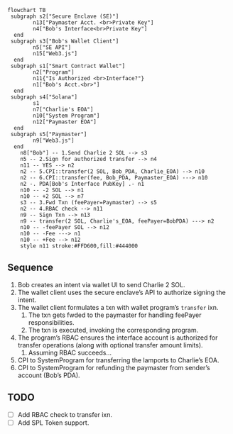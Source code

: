 ```mermaid
flowchart TB
 subgraph s2["Secure Enclave (SE)"]
        n13["Paymaster Acct. <br>Private Key"]
        n4["Bob's Interface<br>Private Key"]
  end
 subgraph s3["Bob's Wallet Client"]
        n5["SE API"]
        n15["Web3.js"]
  end
 subgraph s1["Smart Contract Wallet"]
        n2["Program"]
        n11{"Is Authorized <br>Interface?"}
        n1["Bob's Acct.<br>"]
  end
 subgraph s4["Solana"]
        s1
        n7["Charlie's EOA"]
        n10["System Program"]
        n12["Paymaster EOA"]
  end
 subgraph s5["Paymaster"]
        n9["Web3.js"]
  end
    n8["Bob"] -- 1.Send Charlie 2 SOL --> s3
    n5 -- 2.Sign for authorized transfer --> n4
    n11 -- YES --> n2
    n2 -- 5.CPI::transfer(2 SOL, Bob_PDA, Charlie_EOA) --> n10
    n2 -- 6.CPI::transfer(fee, Bob_PDA, Paymaster_EOA) ---> n10
    n2 -. PDA[Bob's Interface PubKey] .- n1
    n10 -- -2 SOL --> n1
    n10 -- +2 SOL --> n7
    s3 -- 3.Fwd Txn (feePayer=Paymaster) --> s5
    n2 -- 4.RBAC check --> n11
    n9 -- Sign Txn --> n13
    n9 -- transfer(2 SOL, Charlie's_EOA, feePayer=BobPDA) ---> n2
    n10 -- -feePayer SOL --> n12
    n10 -- -Fee ---> n1
    n10 -- +Fee --> n12
    style n11 stroke:#FFD600,fill:#444000
```
## Sequence

1. Bob creates an intent via wallet UI to send Charlie 2 SOL.
2. The wallet client uses the secure enclave’s API to authorize signing the intent.
3. The wallet client formulates a txn with wallet program’s `transfer` ixn. 
    1. The txn gets fwded to the paymaster for handling feePayer responsibilities. 
    2. The txn is executed, invoking the corresponding program. 
4. The program’s RBAC ensures the interface account is authorized for transfer operations (along with optional transfer amount limits).
    1. Assuming RBAC succeeds…
5. CPI to SystemProgram for transferring the lamports to Charlie’s EOA.
6. CPI to SystemProgram for refunding the paymaster from sender’s account (Bob’s PDA).

## TODO
- [ ] Add RBAC check to transfer ixn.  
- [ ] Add SPL Token support.